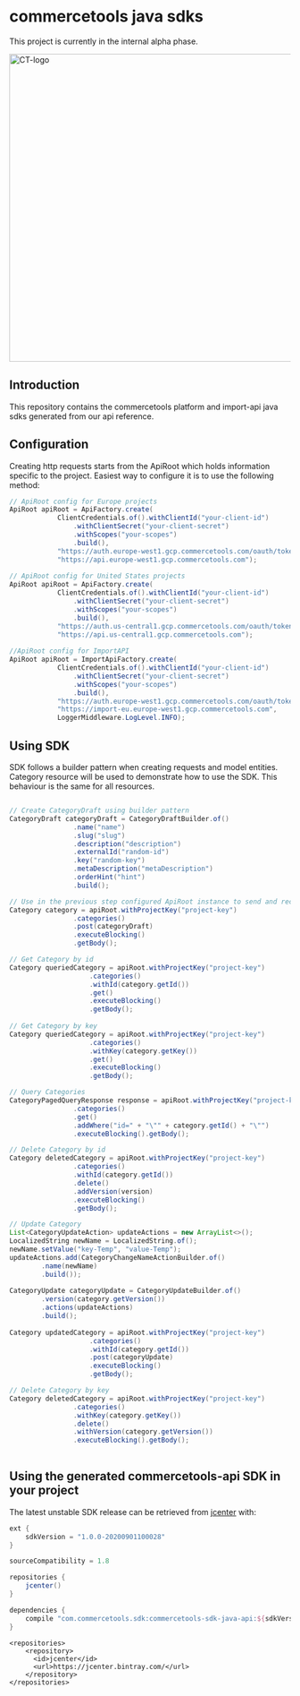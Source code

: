 # commercetools java sdks

This project is currently in the internal alpha phase.

<img src="http://dev.commercetools.com/assets/img/CT-logo.svg" width="550px" alt="CT-logo"></img>


## Introduction

This repository contains the commercetools platform and import-api java sdks generated from our api reference.

## Configuration

Creating http requests starts from the ApiRoot which  holds information specific to the project. Easiest way to configure it is to use the following method:

```java
// ApiRoot config for Europe projects
ApiRoot apiRoot = ApiFactory.create(
            ClientCredentials.of().withClientId("your-client-id")
                .withClientSecret("your-client-secret")
                .withScopes("your-scopes")
                .build(),
            "https://auth.europe-west1.gcp.commercetools.com/oauth/token",
            "https://api.europe-west1.gcp.commercetools.com");
            
// ApiRoot config for United States projects
ApiRoot apiRoot = ApiFactory.create(
            ClientCredentials.of().withClientId("your-client-id")
                .withClientSecret("your-client-secret")
                .withScopes("your-scopes")
                .build(),
            "https://auth.us-central1.gcp.commercetools.com/oauth/token",
            "https://api.us-central1.gcp.commercetools.com");
            
//ApiRoot config for ImportAPI
ApiRoot apiRoot = ImportApiFactory.create(
            ClientCredentials.of().withClientId("your-client-id")
                .withClientSecret("your-client-secret")
                .withScopes("your-scopes")
                .build(),
            "https://auth.europe-west1.gcp.commercetools.com/oauth/token",
            "https://import-eu.europe-west1.gcp.commercetools.com",
            LoggerMiddleware.LogLevel.INFO);

```

## Using SDK

SDK follows a builder pattern when creating requests and model entities. Category resource will be used to demonstrate how to use the SDK. This behaviour is the same for all resources.

```java

// Create CategoryDraft using builder pattern
CategoryDraft categoryDraft = CategoryDraftBuilder.of()
                .name("name")
                .slug("slug")
                .description("description")
                .externalId("random-id")
                .key("random-key")
                .metaDescription("metaDescription")
                .orderHint("hint")
                .build();

// Use in the previous step configured ApiRoot instance to send and receive a newly created Category
Category category = apiRoot.withProjectKey("project-key")
                .categories()
                .post(categoryDraft)
                .executeBlocking()
                .getBody();

// Get Category by id
Category queriedCategory = apiRoot.withProjectKey("project-key")
                    .categories()
                    .withId(category.getId())
                    .get()
                    .executeBlocking()
                    .getBody();
                    
// Get Category by key
Category queriedCategory = apiRoot.withProjectKey("project-key")
                    .categories()
                    .withKey(category.getKey())
                    .get()
                    .executeBlocking()
                    .getBody();

// Query Categories
CategoryPagedQueryResponse response = apiRoot.withProjectKey("project-key")
                .categories()
                .get()
                .addWhere("id=" + "\"" + category.getId() + "\"")
                .executeBlocking().getBody();

// Delete Category by id
Category deletedCategory = apiRoot.withProjectKey("project-key")
                .categories()
                .withId(category.getId())
                .delete()
                .addVersion(version)
                .executeBlocking()
                .getBody();

// Update Category
List<CategoryUpdateAction> updateActions = new ArrayList<>();
LocalizedString newName = LocalizedString.of();
newName.setValue("key-Temp", "value-Temp");
updateActions.add(CategoryChangeNameActionBuilder.of()
        .name(newName)
        .build());
        
CategoryUpdate categoryUpdate = CategoryUpdateBuilder.of()
        .version(category.getVersion())
        .actions(updateActions)
        .build();
        
Category updatedCategory = apiRoot.withProjectKey("project-key")
                    .categories()
                    .withId(category.getId())
                    .post(categoryUpdate)
                    .executeBlocking()
                    .getBody();

// Delete Category by key
Category deletedCategory = apiRoot.withProjectKey("project-key")
                .categories()
                .withKey(category.getKey())
                .delete()
                .withVersion(category.getVersion())
                .executeBlocking().getBody();
                
```
                
## Using the generated commercetools-api SDK in your project

The latest unstable SDK release can be retrieved from [jcenter](https://bintray.com/commercetools/maven/commercetools-java-sdks) with:

```gradle
ext {
    sdkVersion = "1.0.0-20200901100028"
}

sourceCompatibility = 1.8

repositories {
    jcenter()
}

dependencies {
    compile "com.commercetools.sdk:commercetools-sdk-java-api:${sdkVersion}"
}
```
```maven
<repositories>
    <repository>
      <id>jcenter</id>
      <url>https://jcenter.bintray.com/</url>
    </repository>
</repositories>
```


